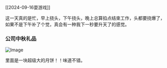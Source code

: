 [[2024-09-16耍游戏]]

这一天真的是忙，早上挠头，下午挠头，晚上总算掐点结束工作，头都要挠爆了，如果不是下午补了个觉，真会有一种我下一秒要升天了的感觉。

### 公司中秋礼品

<img src="https://c.zhzhzh.fun/d/123%E4%BA%91%E7%9B%98/%E5%9B%BE%E7%89%87/IMG_20240915_120843.jpg?sign=SJT_qTUrBT_HBXVMnn2-9r8WVmoTemQ1dDRFyLdv13w=:0" alt="Image" style="max-width: 100%; height: auto;">

里面是一块超级大的月饼！！味道不错。